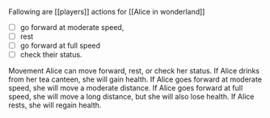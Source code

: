 Fallowing are [[players]] actions for [[Alice in wonderland]]

- [ ] go forward at moderate speed, 
- [ ] rest 
- [ ] go forward at full speed 
- [ ] check their status.

Movement
Alice can move forward, rest, or check her status.
If Alice drinks from her tea canteen, she will gain health.
If Alice goes forward at moderate speed, she will move a moderate distance.
If Alice goes forward at full speed, she will move a long distance, but she will also lose health.
If Alice rests, she will regain health.
